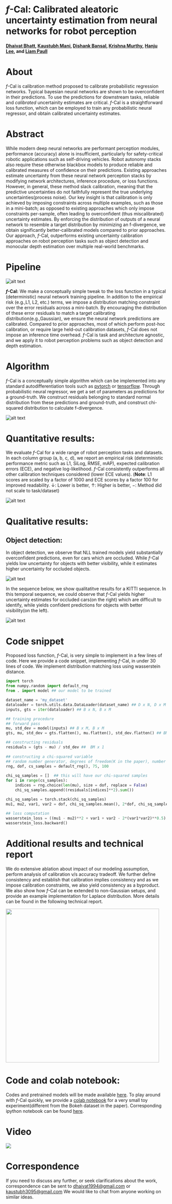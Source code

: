 # *f*-Cal: Calibrated aleatoric uncertainty estimation from neural networks for robot perception

#### <a href="https://dhaivat1729.github.io/" target="_blank">Dhaivat Bhatt</a>, <a href="https://scholar.google.com/citations?user=MnPjDIgAAAAJ&hl=en" target="_blank">Kaustubh Mani</a>, <a href="https://mila.quebec/en/person/dishank-bansal/" target="_blank">Dishank Bansal</a>, <a href="https://krrish94.github.io" target="_blank">Krishna Murthy</a>, <a href="https://www.linkedin.com/in/lee-hanju-1848323/?originalSubdomain=jp" target="_blank">Hanju Lee</a>, and <a href="http://liampaull.ca" target="_blank">Liam Paull</a>

# About
*f*-Cal is calibration method proposed to calibrate probabilistic regression networks. Typical bayesian neural networks are shown to be overconfident in their predictions. To use the predictions for downstream tasks, reliable and *calibrated* uncertainity estimates are critical. *f*-Cal is a straightforward loss function, which can be employed to train any probabilistic neural regressor, and obtain calibrated uncertainty estimates.

# Abstract

While modern deep neural networks are performant perception modules, performance (accuracy) alone is insufficient, particularly for safety-critical robotic applications such as self-driving vehicles. Robot autonomy stacks also require these otherwise blackbox models to produce reliable and calibrated measures of confidence on their predictions. Existing approaches estimate uncertainty from these neural network perception stacks by modifying network architectures, inference procedure, or loss functions. However, in general, these method slack calibration, meaning that the predictive uncertainties do not faithfully represent the true underlying uncertainties(process noise). Our key insight is that calibration is only achieved by imposing constraints across multiple examples, such as those in a mini-batch; as opposed to existing approaches which only impose constraints per-sample, often leading to overconfident (thus miscalibrated) uncertainty estimates. By enforcing the distribution of outputs of a neural network to resemble a target distribution by minimizing an f-divergence, we obtain significantly better-calibrated models compared to prior approaches. Our approach, *f*-Cal, outperforms existing uncertainty calibration approaches on robot perception tasks such as object detection and monocular depth estimation over multiple real-world benchmarks.

# Pipeline

![alt text](./figures/pipeline-ICRA-dhaivat.png)

***f*-Cal:** We make a conceptually simple tweak to the loss function in a typical (deterministic) neural network training pipeline. In addition to the empirical risk (e.g.,L1, L2, etc.) terms, we impose a distribution matching constraint over the error residuals  across  a  mini-batch.  By  encouraging  the  distribution  of  these  error  residuals  to  match  a  target calibrating  distribution(e.g.,Gaussian),  we  ensure  the  neural  network  predictions  are calibrated.  Compared  to  prior  approaches, most  of  which  perform  post-hoc calibration, or require large held-out calibration datasets, *f*-Cal does not impose an inference time overhead. *f*-Cal is task and architecture agnostic, and we apply it to robot perception problems such as object detection and depth estimation.

# Algorithm

*f*-Cal is a conceptually simple algorithm which can be implemented into any standard autodifferentiation tools such as [pytorch](https://pytorch.org) or [tensorflow](https://tensorflow.org). Through probabilistic neural regressor, we get a set of parameters as predictions for a ground-truth.  We construct residuals belonging to standard normal distribution from these predictions and ground-truth, and construct chi-squared distribution to calculate f-divergence. 

![alt text](./figures/algorithm-gaussian.png)

# Quantitative results:

We evaluate *f*-Cal for a wide range of robot perception tasks and datasets. In each column group (a, b, c, d), we report an empirical risk (deterministic performance metric such as L1, SiLog, RMSE, mAP), expected calibration errors (ECE), and negative log-likelihood. *f*-Cal consistently outperforms all other calibration techniques considered (lower ECE values). (**Note**: L1 scores are scaled by a factor of 1000 and ECE scores by a factor 100 for improved readability. ↓: Lower is better, ↑: Higher is better, −: Method did not scale to task/dataset) 

![alt text](./figures/quantitative_results.png)

# Qualitative results:

## Object detection:
In object detection, we observe that NLL trained models yield substantially overconfident predictions, even for cars which are occluded. While *f*-Cal yields low uncertainty for objects with better visibility, while it estimates higher uncertainty for occluded objects. 

![alt text](./figures/qualitative_result_f_cal-KITTI-OD.png)

In the sequence below, we show qualitatitve results for a KITTI sequence. In this temporal sequence, we could observe that *f*-Cal yields higher uncertainty estimates for occluded cars(on the right) which are difficult to identify, while yields confident predictions for objects with better visibility(on the left). 

![alt text](./figures/f_cal_od_gif1.gif)

<!-- # Depth estimation: -->



# Code snippet

Proposed loss function, *f*-Cal, is very simple to implement in a few lines of code. Here we provide a code snippet, implementing *f*-Cal, in under 30 lines of code. We implement distribution matching loss using wasserstein distance.

```python
import torch
from numpy.random import default_rng
from . import model ## our model to be trained

dataset_name = 'my_dataset'
dataloader = torch.utils.data.DataLoader(dataset_name) ## D x N, D x M
inputs, gts = iter(dataloader) ## B x N, B x M

## training procedure
## forward pass
mu, std_dev = model(inputs) ## B x M, B x M
gts, mu, std_dev = gts.flatten(), mu.flatten(), std_dev.flatten() ## BM x 1, BM x 1, BM x 1 

## constructing residuals
residuals = (gts - mu) / std_dev ##  BM x 1
                                                                                
## constructing a chi-squared variable
## random number generator, degrees of freedom(K in the paper), number of chi-squared samples 
rng, dof, cs_samples = default_rng(), 75, 100
                                                                     
chi_sq_samples = []  ## this will have our chi-squared samples
for i in range(cs_samples):
	indices = rng.choice(len(mu), size = dof, replace = False)
	chi_sq_samples.append((residuals[indices]**2).sum())

chi_sq_samples = torch.stack(chi_sq_samples)
mu1, mu2, var1, var2 = dof, chi_sq_samples.mean(), 2*dof, chi_sq_samples.var()
                                                                                
## loss computation
wasserstein_loss = ((mu1 - mu2)**2 + var1 + var2 - 2*(var1*var2)**0.5)
wasserstein_loss.backward()   

```

# Additional results and technical report

We do extensive ablation about impact of our modeling assumption, perform analysis of calibration v/s accuracy tradeoff. We further define consistency and establish that calibration implies consistency and as we impose calibration constraints, we also yield consistency as a byproduct. We also show how *f*-Cal can be extended to non-Gaussian setups, and provide an example implementation for Laplace distribution. More details can be found in the following technical report.

<a href="https://f-cal.github.io/pdf/f-Cal-preprint.pdf" target="_blank"><img src="./figures/paper-thumbnail.png" width="480" class="center"></a>


# Code and colab notebook:
Codes and pretrained models will be made available  <a href="https://github.com/f-cal/f_cal" target="_blank">here</a>. To play around with *f*-Cal quickly, we provide a <a href="https://colab.research.google.com/drive/1s8B81yHvS9iYU9trVK4JTqAqlqudyePf?usp=sharing" target="_blank">colab notebook</a> for a very small toy experiment(different from the Bokeh dataset in the paper). Corresponding ipython notebook can be found <a href="https://github.com/f-cal/f-cal.github.io/blob/main/notebook/f_Cal_Toy_Experiment.ipynb" target="_blank">here</a>. 

# Video

<a href="https://youtu.be/2JVVfySNATM" target="_blank"><img src="./figures/video-thumbnail.png" class="center"></a> 
<!-- [<img src="./figures/video-thumbnail.png" class="center">](https://youtu.be/2JVVfySNATM) -->

# Correspondence
If you need to discuss any further, or seek clarifications about the work, correspondence can be sent to [dhaivat1994@gmail.com](dhaivat1994@gmail.com) or [kaustubh3095@gmail.com](kaustubh3095@gmail.com) We would like to chat from anyone working on similar ideas.